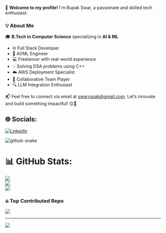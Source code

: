 👋 **Welcome to my profile!** I'm Rupak Swar, a passionate and skilled tech enthusiast:  

### 💡 **About Me**  
🎓 **B.Tech in Computer Science** specializing in **AI & ML**  

- 🌐 Full Stack Developer  
- 🤖 AI/ML Engineer  
- 💻 Freelancer with real-world experience  
- 💡 Solving DSA problems using C++  
- ☁️ AWS Deployment Specialist  
- 🤝 Collaborative Team Player  
- 🔍 LLM Integration Enthusiast  

📬 Feel free to connect via email at swarrupak@gmail.com. Let’s innovate and build something impactful! 😊🚀  




## 🌐 Socials:
[![LinkedIn](https://img.shields.io/badge/LinkedIn-%230077B5.svg?logo=linkedin&logoColor=white)](https://linkedin.com/in/https://www.linkedin.com/in/rupak-swar-54a101259?) 


<picture>
  <source media="(prefers-color-scheme: dark)" srcset="https://raw.githubusercontent.com/ai-rupak/ai-rupak/output/github-snake-dark.svg" />
  <source media="(prefers-color-scheme: light)" srcset="https://raw.githubusercontent.com/ai-rupak/ai-rupak/output/github-snake.svg" />
  <img alt="github-snake" src="https://raw.githubusercontent.com/tobiasmeyhoefer/tobiasmeyhoefer/output/github-snake.svg" />
</picture>


# 📊 GitHub Stats:
![](https://github-readme-stats.vercel.app/api?username=ai-rupak&theme=dark&hide_border=false&include_all_commits=true&count_private=true)<br/>
![](https://github-readme-streak-stats.herokuapp.com/?user=ai-rupak&theme=dark&hide_border=false)<br/>
![](https://github-readme-stats.vercel.app/api/top-langs/?username=ai-rupak&theme=dark&hide_border=false&include_all_commits=true&count_private=true&layout=compact)

### 🔝 Top Contributed Repo
![](https://github-contributor-stats.vercel.app/api?username=ai-rupak&limit=5&theme=dark&combine_all_yearly_contributions=true)

---
[![](https://visitcount.itsvg.in/api?id=ai-rupak&icon=0&color=0)](https://visitcount.itsvg.in)

<!-- Proudly created with GPRM ( https://gprm.itsvg.in ) -->
